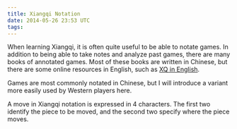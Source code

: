 ```yaml
---
title: Xiangqi Notation
date: 2014-05-26 23:53 UTC
tags:
---
```


When learning Xiangqi, it is often quite useful to be able to notate games. In
addition to being able to take notes and analyze past games, there are many
books of annotated games. Most of these books are written in Chinese, but there
are some online resources in English, such as [XQ in English](http://www.xqinenglish.com/).

Games are most commonly notated in Chinese, but I will introduce a variant more
easily used by Western players here.

A move in Xiangqi notation is expressed in 4 characters. The first two identify
the piece to be moved, and the second two specify where the piece moves.

<div id="xiangqi-notation"></div>

<script>
  var board = new XiangqiViewer.Board('#xiangqi-notation', 50, 2);
  board.defaultSetup();
  // board.place
  // var positionData = [
  //   {code: 'e', red: false, file: 2, rank: 0},
  //   {code: 'r', red: true, file: 0, rank: 8},
  // ];
  var moves = [
    {instruction: 'c2=5', red: true, analysis: 'a common opening'},
    {instruction: 'c8=5', red: false},
    {instruction: 'h2+3', red: true},
    {instruction: 'e3+5', red: false},
    {instruction: 'a6+5', red: true}
  ];

  board.setMoveList(moves);
</script>
